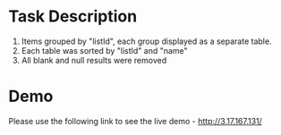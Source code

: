 # Task Description
1. Items grouped by "listId", each group displayed as a separate table. 
2. Each table was sorted by "listId" and "name"
3. All blank and null results were removed

# Demo
Please use the following link to see the live demo - http://3.17.167.131/
